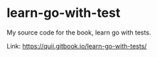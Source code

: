 # learn-go-with-test
My source code for the book, learn go with tests.

Link: https://quii.gitbook.io/learn-go-with-tests/